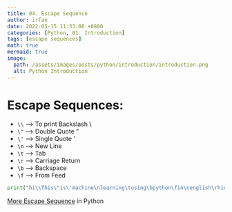 ```yaml
---
title: 04. Escape Sequence
author: irfan
date: 2022-05-15 11:33:00 +0800
categories: [Python, 01. Introduction]
tags: [escape sequences]
math: true
mermaid: true
image:
  path: /assets/images/posts/python/introduction/introduction.png
  alt: Python Introduction
---
```


# Escape Sequences:

- `\\`   -->   To print Backslash \
- `\"`   -->   Double Quote " 
- `\'`   -->   Single Quote '
- `\n`   -->   New Line
- `\t`   -->   Tab
- `\r`   -->   Carriage Return
- `\b`   -->   Backspace
- `\f`   -->   From Feed

```python
print("hi\\This\"is\'machine\nlearning\tusing\bpython\fin\nenglish\rhindi")
```
[More Escape Sequence](https://www.scaler.com/topics/escape-sequence-in-python/) in Python